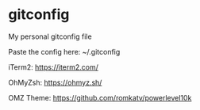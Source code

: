 # gitconfig
My personal gitconfig file

Paste the config here: ~/.gitconfig

iTerm2: https://iterm2.com/

OhMyZsh: https://ohmyz.sh/

OMZ Theme: https://github.com/romkatv/powerlevel10k

